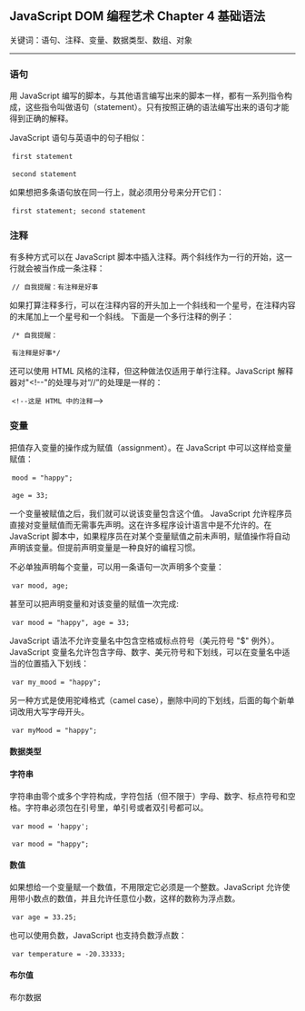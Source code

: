 ## JavaScript DOM 编程艺术 Chapter 4 基础语法

关键词：语句、注释、变量、数据类型、数组、对象

---

### 语句

用 JavaScript 编写的脚本，与其他语言编写出来的脚本一样，都有一系列指令构成，这些指令叫做语句（statement）。只有按照正确的语法编写出来的语句才能得到正确的解释。

JavaScript 语句与英语中的句子相似：

​         `first statement`

​         `second statement`

如果想把多条语句放在同一行上，就必须用分号来分开它们：

​         `first statement; second statement`

### 注释

有多种方式可以在 JavaScript 脚本中插入注释。两个斜线作为一行的开始，这一行就会被当作成一条注释：

​          `// 自我提醒：有注释是好事`

如果打算注释多行，可以在注释内容的开头加上一个斜线和一个星号，在注释内容的末尾加上一个星号和一个斜线。 下面是一个多行注释的例子：

​           `/* 自我提醒：`

​           `有注释是好事*/`

还可以使用 HTML 风格的注释，但这种做法仅适用于单行注释。JavaScript 解释器对"<!--"的处理与对“//”的处理是一样的：

​            `<!--这是 HTML 中的注释`-->

###  变量          

把值存入变量的操作成为赋值（assignment）。在 JavaScript 中可以这样给变量赋值：

​            `mood = "happy";`

​            `age = 33;`

一个变量被赋值之后，我们就可以说该变量包含这个值。 JavaScript 允许程序员直接对变量赋值而无需事先声明。这在许多程序设计语言中是不允许的。在 JavaScript 脚本中，如果程序员在对某个变量赋值之前未声明，赋值操作将自动声明该变量。但提前声明变量是一种良好的编程习惯。

不必单独声明每个变量，可以用一条语句一次声明多个变量：

​            `var mood, age;`

甚至可以把声明变量和对该变量的赋值一次完成:

​            `var mood = "happy", age = 33;`

JavaScript 语法不允许变量名中包含空格或标点符号（美元符号 "$" 例外）。JavaScript 变量名允许包含字母、数字、美元符号和下划线，可以在变量名中适当的位置插入下划线：

​            `var my_mood = "happy";`

另一种方式是使用驼峰格式（camel case），删除中间的下划线，后面的每个新单词改用大写字母开头。

​            `var myMood = "happy";`

#### 数据类型

#### 字符串

字符串由零个或多个字符构成，字符包括（但不限于）字母、数字、标点符号和空格。字符串必须包在引号里，单引号或者双引号都可以。

​           `var mood = 'happy';`

​           `var mood = "happy";`    

#### 数值

如果想给一个变量赋一个数值，不用限定它必须是一个整数。JavaScript 允许使用带小数点的数值，并且允许任意位小数，这样的数称为浮点数。

​           `var age = 33.25;`

也可以使用负数，JavaScript 也支持负数浮点数：

​           `var temperature = -20.33333;`

#### 布尔值

布尔数据